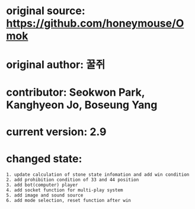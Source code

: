 # original source: https://github.com/honeymouse/Omok
# original author: 꿀쥐

# contributor: Seokwon Park, Kanghyeon Jo, Boseung Yang
# current version: 2.9
# changed state: 
	1. update calculation of stone state infomation and add win condition
	2. add prohibition condition of 33 and 44 position
	3. add bot(computer) player
	4. add socket function for multi-play system
	5. add image and sound source
	6. add mode selection, reset function after win 

